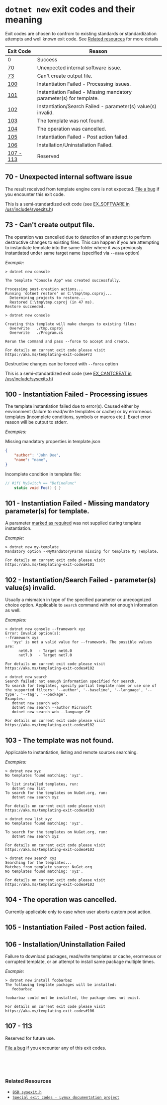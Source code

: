 # `dotnet new` exit codes and their meaning

Exit codes are chosen to confrom to existing standards or standardization attempts and well known exit code. See [Related resources](#related) for more details 

| Exit&nbsp;Code | Reason |
|:-----|----------|
| 0 | Success |
| [70](#70) | Unexpected internal software issue. |
| [73](#73) | Can't create output file. |
| [100](#100) | Instantiation Failed - Processing issues. |
| [101](#101) | Instantiation Failed - Missing mandatory parameter(s) for template. |
| [102](#102) | Instantiation/Search Failed - parameter(s) value(s) invalid. |
| [103](#103) | The template was not found. |
| [104](#104) | The operation was cancelled. |
| [105](#105) | Instantiation Failed - Post action failed. |
| [106](#106) | Installation/Uninstallation Failed. |
| [107 - 113](#107) | Reserved |

## <a name="70"></a>70 - Unexpected internal software issue

The result received from template engine core is not expected. [File a bug](https://github.com/dotnet/templating/issues/new) if you encounter this exit code.

This is a semi-standardized exit code (see [EX_SOFTWARE in /usr/include/sysexits.h](https://github.com/openbsd/src/blob/master/include/sysexits.h#L107))


## <a name="73"></a>73 - Can't create output file.

The operation was cancelled due to detection of an attempt to perform destructive changes to existing files. This can happen if you are attempting to instantiate template into the same folder where it was previously instantiated under same target name (specified via `--name` option)

_Example:_
```console
> dotnet new console

The template "Console App" was created successfully.

Processing post-creation actions...
Running 'dotnet restore' on C:\tmp\tmp.csproj...
  Determining projects to restore...
  Restored C:\tmp\tmp.csproj (in 47 ms).
Restore succeeded.

> dotnet new console

Creating this template will make changes to existing files:
  Overwrite   ./tmp.csproj
  Overwrite   ./Program.cs

Rerun the command and pass --force to accept and create.

For details on current exit code please visit https://aka.ms/templating-exit-codes#73
```

Destructive changes can be forced with `--force` option

This is a semi-standardized exit code (see [EX_CANTCREAT in /usr/include/sysexits.h](https://github.com/openbsd/src/blob/master/include/sysexits.h#L110))


## <a name="100"></a>100 - Instantiation Failed - Processing issues

The template instantiation failed due to error(s). Caused either by environment (failure to read/write templates or cache) or by errorneous templates (incomplete conditions, symbols or macros etc.). Exact error reason will be output to stderr.

_Examples:_

Missing mandatory properties in template.json
```json
{
    "author": "John Doe",
    "name": "name",
}
```

Incomplete condition in template file:

```C#
// #if( MySwitch == "DefineFunc"
    static void Foo() { } 
```

## <a name="101"></a>101 - Instantiation Failed - Missing mandatory parameter(s) for template.

A parameter [marked as required](Reference-for-template.json.md#isrequired) was not supplied during template instantiation.

_Example:_
```console
> dotnet new my-template
Mandatory option --MyMandatoryParam missing for template My Template.

For details on current exit code please visit https://aka.ms/templating-exit-codes#101
```

## <a name="102"></a>102 - Instantiation/Search Failed - parameter(s) value(s) invalid.

Usually a mismatch in type of the specified parameter or unrecognized choice option. Applicable to `search` command with not enough information as well.

_Examples:_
```console
> dotnet new console --framework xyz
Error: Invalid option(s):
--framework xyz
   'xyz' is not a valid value for --framework. The possible values are:
      net6.0   - Target net6.0
      net7.0   - Target net7.0

For details on current exit code please visit https://aka.ms/templating-exit-codes#102
```

```
> dotnet new search
Search failed: not enough information specified for search.
To search for templates, specify partial template name or use one of the supported filters: '--author', '--baseline', '--language', '--type', '--tag', '--package'.
Examples:
   dotnet new search web
   dotnet new search --author Microsoft
   dotnet new search web --language C#

For details on current exit code please visit https://aka.ms/templating-exit-codes#102
```

## <a name="103"></a>103 - The template was not found.

Applicable to instantiation, listing and remote sources searching.

_Examples:_
```
> dotnet new xyz
No templates found matching: 'xyz'.

To list installed templates, run:
   dotnet new list
To search for the templates on NuGet.org, run:
   dotnet new search xyz

For details on current exit code please visit https://aka.ms/templating-exit-codes#103
```

```
> dotnet new list xyz
No templates found matching: 'xyz'.

To search for the templates on NuGet.org, run:
   dotnet new search xyz

For details on current exit code please visit https://aka.ms/templating-exit-codes#103
```

```
> dotnet new search xyz
Searching for the templates...
Matches from template source: NuGet.org
No templates found matching: 'xyz'.

For details on current exit code please visit https://aka.ms/templating-exit-codes#103
```

## <a name="104"></a>104 - The operation was cancelled. 

Currently applicable only to case when user aborts custom post action.


## <a name="105"></a>105 - Instantiation Failed - Post action failed.

## <a name="106"></a>106 - Installation/Uninstallation Failed

Failure to download packages, read/write templates or cache, erorrneous or corrupted template, or an attempt to install same package multiple times.

_Example:_
```
> dotnet new install foobarbaz
The following template packages will be installed:
   foobarbaz

foobarbaz could not be installed, the package does not exist.

For details on current exit code please visit https://aka.ms/templating-exit-codes#106
```

## <a name="107"></a><a name="108"></a><a name="109"></a><a name="110"></a><a name="111"></a><a name="112"></a><a name="113"></a>107 - 113

Reserved for future use.

[File a bug](https://github.com/dotnet/templating/issues/new) if you encounter any of this exit codes.


<BR/>
<BR/>
<BR/>

### Related Resources
* [`BSD sysexit.h`](https://github.com/openbsd/src/blob/master/include/sysexits.h)
* [`Special exit codes - Lynux documentation project`](https://tldp.org/LDP/abs/html/exitcodes.html)

